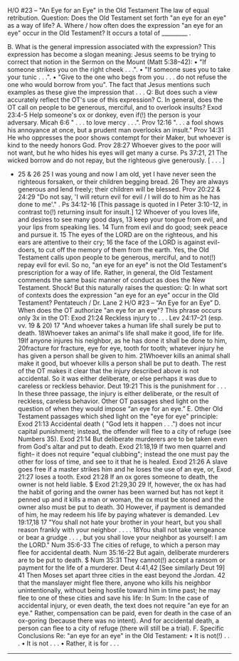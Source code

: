 H/O #23 – "An Eye for an Eye" in the Old Testament
 The law of equal retribution.
Question: Does the Old Testament set forth "an eye for an eye" as a way of life? 
A. Where / how often does the expression "an eye for an eye" occur in the Old Testament? 
It occurs a total of _________ . 
 
B. What is the general impression associated with the expression? 
This expression has become a slogan meaning: 
Jesus seems to be trying to correct that notion in the Sermon on the Mount (Matt 5:38–42): 
• "If someone strikes you on the right cheek . . .".
• "If someone sues you to take your tunic . . .". 
• "Give to the one who begs from you . . . do not refuse the one who would borrow from you". 
The fact that Jesus mentions such examples as these give the impression that . . . 
Q: But does such a view accurately reflect the OT's use of this expression?
C. In general, does the OT call on people to be generous, merciful, and to overlook insults?
Exod 23:4-5 Help someone's ox or donkey, even if(!) the person is your adversary. 
Micah 6:6 " . . . to love mercy . . .". 
Prov 12:16 ". . . a fool shows his annoyance at once, but a prudent man overlooks an insult." 
Prov 14:31 He who oppresses the poor shows contempt for their Maker, 
but whoever is kind to the needy honors God.
Prov 28:27 Whoever gives to the poor will not want, 
but he who hides his eyes will get many a curse.
Ps 37:21, 21 The wicked borrow and do not repay, but the righteous give generously. [ . . . ]
+ 25 & 26 25 I was young and now I am old, 
 yet I have never seen the righteous forsaken, or their children begging bread.
26 They are always generous and lend freely; their children will be blessed.
 Prov 20:22 & 24:29 "Do not say, 'I will return evil for evil / I will do to him as he has done to me'." . 
Ps 34:12-16 [This passage is quoted in I Peter 3:10-12, in contrast to(!) returning insult for insult.]
12 Whoever of you loves life, and desires to see many good days,
13 keep your tongue from evil, and your lips from speaking lies.
14 Turn from evil and do good; seek peace and pursue it.
15 The eyes of the LORD are on the righteous, and his ears are attentive to their cry;
16 the face of the LORD is against evil-doers, to cut off the memory of them from the earth.
Yes, the Old Testament calls upon people to be generous, merciful, and to not(!) repay evil for evil. So no, 
"an eye for an eye" is not the Old Testament's prescription for a way of life. 
Rather, in general, the Old Testament commends the same basic manner of conduct as does the 
New Testament. Shock! 
But this naturally raises the question: 
Q: In what sort of contexts does the expression "an eye for an eye" occur in the Old Testament? 
Pentateuch / Dr. Lane 2 H/O #23 – “An Eye for an Eye” 
D. When does the OT authorize "an eye for an eye"? This phrase occurs only 3x in the OT: 
Exod 21:24 Reckless injury to . . .
Lev 24:17–21 (esp. vv. 19 & 20) 
17 "And whoever takes a human life shall surely be put to death. 18Whoever takes 
an animal's life shall make it good, life for life. 19If anyone injures his neighbor, as 
he has done it shall be done to him, 20fracture for fracture, eye for eye, tooth for 
tooth; whatever injury he has given a person shall be given to him. 21Whoever kills 
an animal shall make it good, but whoever kills a person shall be put to death.
The rest of the OT makes it clear that the injury described above is not accidental. So 
it was either deliberate, or else perhaps it was due to careless or reckless behavior. 
Deut 19:21 This is the punishment for . . .
In these three passage, the injury is either deliberate, or the result of reckless, careless behavior. Other 
OT passages shed light on the question of when they would impose “an eye for an eye.” 
E. Other Old Testament passages which shed light on the "eye for eye" principle:
Exod 21:13 Accidental death ( "God lets it happen . . .") does not incur capital punishment; 
instead, the <possible> offender will flee to a city of refuge (see Numbers 35). 
Exod 21:14 But deliberate murderers are to be taken even from God's altar and put to death. 
Exod 21:18,19 If two men quarrel and fight– it does not require "equal clubbing"; instead the 
one must pay the other for loss of time, and see to it that he is healed. 
Exod 21:26 A slave goes free if a master strikes him and he loses the use of an eye, or, 
Exod 21:27 loses a tooth. 
Exod 21:28 If an ox gores someone to death, the owner is not held liable. 
 $ Exod 21:29,30 29 If, however, the ox has had the habit of goring and the owner has been warned 
but has not kept it penned up and it kills a man or woman, the ox must be stoned 
and the owner also must be put to death. 30 However, if payment is demanded 
of him, he may redeem his life by paying whatever is demanded.
Lev 19:17,18 17 "You shall not hate your brother in your heart, but you shall reason frankly with 
your neighbor . . . . 18You shall not take vengeance or bear a grudge . . . , but 
you shall love your neighbor as yourself: I am the LORD." 
Num 35:6-33 The cities of refuge, to which a person may flee for accidental death. 
Num 35:16-22 But again, deliberate murderers are to be put to death. 
 $ Num 35:31 They cannot(!) accept a ransom or payment for the life of a murderer. 
Deut 4:41,42 [See similarly Deut 19]
41 Then Moses set apart three cities in the east beyond the Jordan. 42 that the manslayer might 
flee there, anyone who kills his neighbor unintentionally, without being hostile toward him in 
time past; he may flee to one of these cities and save his life:
In Sum: In the case of accidental injury, or even death, the text does not require "an eye for an eye." 
Rather, compensation can be paid, even for death in the case of an ox-goring (because there was no 
intent). And for accidental death, a person can flee to a city of refuge (there will still be a trial). 
F. Specific Conclusions Re: "an eye for an eye" in the Old Testament:
• It is not(!) . . . 
• It is not . . . 
• Rather, it is for . . . 
* * * * * 

